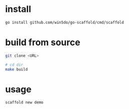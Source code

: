 # install
```sh
go install github.com/win5do/go-scaffold/cmd/scaffold
```

# build from source
```sh
git clone <URL>

# cd dir
make build
```

# usage
```sh
scaffold new demo
```
